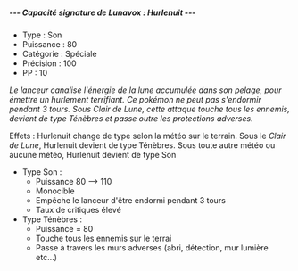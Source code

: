 
##### **--- Capacité signature de Lunavox : *Hurlenuit* ---**
* Type : Son
* Puissance : 80
* Catégorie : Spéciale
* Précision : 100
* PP : 10

*Le lanceur canalise l'énergie de la lune accumulée dans son pelage, pour émettre un hurlement terrifiant. Ce pokémon ne peut pas s'endormir pendant 3 tours. Sous Clair de Lune, cette attaque touche tous les ennemis, devient de type Ténèbres et passe outre les protections adverses.*

Effets : 
Hurlenuit change de type selon la météo sur le terrain. Sous le *Clair de Lune*, Hurlenuit devient de type Ténèbres. Sous toute autre météo ou aucune météo, Hurlenuit devient de type Son

* Type Son :
	* Puissance 80 --> 110
	* Monocible
	* Empêche le lanceur d'être endormi pendant 3 tours
	* Taux de critiques élevé
* Type Ténèbres :
	* Puissance = 80
	* Touche tous les ennemis sur le terrai
	* Passe à travers les murs adverses (abri, détection, mur lumière etc...)